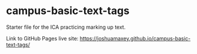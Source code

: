 # campus-basic-text-tags
Starter file for the ICA practicing marking up text.

Link to GitHub Pages live site: https://joshuamaxey.github.io/campus-basic-text-tags/
